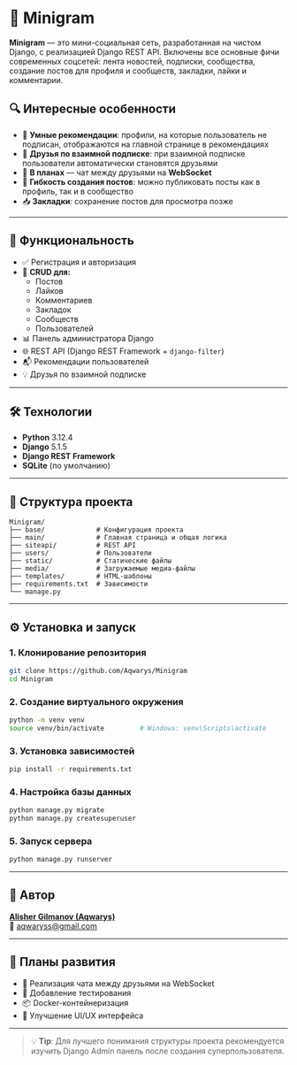 # 📸 Minigram

**Minigram** — это мини-социальная сеть, разработанная на чистом Django, с реализацией Django REST API. Включены все основные фичи современных соцсетей: лента новостей, подписки, сообщества, создание постов для профиля и сообществ, закладки, лайки и комментарии.

## 🔍 Интересные особенности

- 📌 **Умные рекомендации**: профили, на которые пользователь не подписан, отображаются на главной странице в рекомендациях
- 🤝 **Друзья по взаимной подписке**: при взаимной подписке пользователи автоматически становятся друзьями
- 💬 **В планах** — чат между друзьями на **WebSocket**
- 📝 **Гибкость создания постов**: можно публиковать посты как в профиль, так и в сообщество
- 📥 **Закладки**: сохранение постов для просмотра позже

---

## 🚀 Функциональность

- ✅ Регистрация и авторизация
- 📝 **CRUD для:**
  - Постов
  - Лайков
  - Комментариев
  - Закладок
  - Сообществ
  - Пользователей
- 📊 Панель администратора Django
- 🌐 REST API (Django REST Framework + `django-filter`)
- 📬 Рекомендации пользователей
- 💡 Друзья по взаимной подписке

---

## 🛠️ Технологии

- **Python** 3.12.4
- **Django** 5.1.5
- **Django REST Framework**
- **SQLite** (по умолчанию)

---

## 📁 Структура проекта

```
Minigram/
├── base/             # Конфигурация проекта
├── main/             # Главная страница и общая логика
├── siteapi/          # REST API
├── users/            # Пользователи
├── static/           # Статические файлы
├── media/            # Загружаемые медиа-файлы
├── templates/        # HTML-шаблоны
├── requirements.txt  # Зависимости
└── manage.py
```

---

## ⚙️ Установка и запуск

### 1. Клонирование репозитория
```bash
git clone https://github.com/Aqwarys/Minigram
cd Minigram
```

### 2. Создание виртуального окружения
```bash
python -m venv venv
source venv/bin/activate         # Windows: venv\Scripts\activate
```

### 3. Установка зависимостей
```bash
pip install -r requirements.txt
```

### 4. Настройка базы данных
```bash
python manage.py migrate
python manage.py createsuperuser
```

### 5. Запуск сервера
```bash
python manage.py runserver
```

---

## 👤 Автор

**[Alisher Gilmanov (Aqwarys)](https://github.com/Aqwarys)**  
📧 [aqwaryss@gmail.com](mailto:aqwaryss@gmail.com)

---

## 🔮 Планы развития

- 💬 Реализация чата между друзьями на WebSocket
- 🧪 Добавление тестирования
- 📦 Docker-контейнеризация
- 🎨 Улучшение UI/UX интерфейса

---

> 💡 **Tip**: Для лучшего понимания структуры проекта рекомендуется изучить Django Admin панель после создания суперпользователя.

